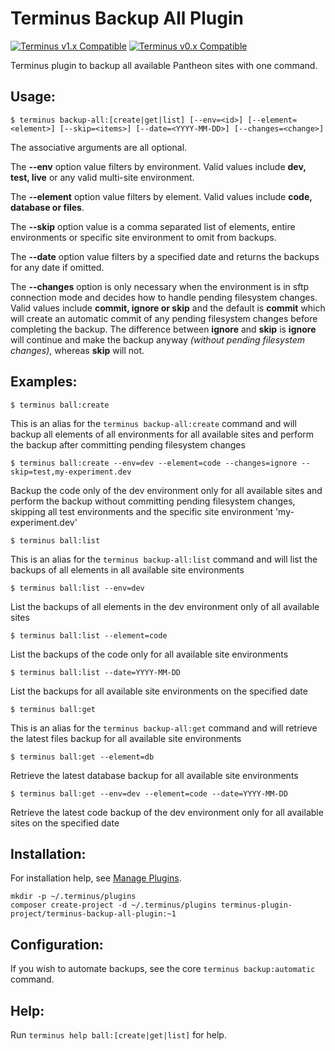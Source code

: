# Terminus Backup All Plugin

[![Terminus v1.x Compatible](https://img.shields.io/badge/terminus-v1.x-green.svg)](https://github.com/terminus-plugin-project/terminus-backup-all-plugin/tree/1.x)
[![Terminus v0.x Compatible](https://img.shields.io/badge/terminus-v0.x-green.svg)](https://github.com/terminus-plugin-project/terminus-backup-all-plugin/tree/0.x)

Terminus plugin to backup all available Pantheon sites with one command.

## Usage:
```
$ terminus backup-all:[create|get|list] [--env=<id>] [--element=<element>] [--skip=<items>] [--date=<YYYY-MM-DD>] [--changes=<change>]
```
The associative arguments are all optional.

The **--env** option value filters by environment.  Valid values include **dev, test, live** or any valid multi-site environment.

The **--element** option value filters by element.  Valid values include **code, database or files**.

The **--skip** option value is a comma separated list of elements, entire environments or specific site environment to omit from backups.

The **--date** option value filters by a specified date and returns the backups for any date if omitted.

The **--changes** option is only necessary when the environment is in sftp connection mode and decides how to handle pending filesystem changes.  Valid values include **commit, ignore or skip** and the default is **commit** which will create an automatic commit of any pending filesystem changes before completing the backup.  The difference between **ignore** and **skip** is **ignore** will continue and make the backup anyway *(without pending filesystem changes)*, whereas **skip** will not.

## Examples:
```
$ terminus ball:create
```
This is an alias for the `terminus backup-all:create` command and will backup all elements of all environments for all available sites and perform the backup after committing pending filesystem changes
```
$ terminus ball:create --env=dev --element=code --changes=ignore --skip=test,my-experiment.dev
```
Backup the code only of the dev environment only for all available sites and perform the backup without committing pending filesystem changes, skipping all test environments and the specific site environment 'my-experiment.dev'
```
$ terminus ball:list
```
This is an alias for the `terminus backup-all:list` command and will list the backups of all elements in all available site environments
```
$ terminus ball:list --env=dev
```
List the backups of all elements in the dev environment only of all available sites
```
$ terminus ball:list --element=code
```
List the backups of the code only for all available site environments
```
$ terminus ball:list --date=YYYY-MM-DD
```
List the backups for all available site environments on the specified date
```
$ terminus ball:get
```
This is an alias for the `terminus backup-all:get` command and will retrieve the latest files backup for all available site environments
```
$ terminus ball:get --element=db
```
Retrieve the latest database backup for all available site environments
```
$ terminus ball:get --env=dev --element=code --date=YYYY-MM-DD
```
Retrieve the latest code backup of the dev environment only for all available sites on the specified date

## Installation:
For installation help, see [Manage Plugins](https://pantheon.io/docs/terminus/plugins/).

```
mkdir -p ~/.terminus/plugins
composer create-project -d ~/.terminus/plugins terminus-plugin-project/terminus-backup-all-plugin:~1
```

## Configuration:

If you wish to automate backups, see the core `terminus backup:automatic` command.

## Help:
Run `terminus help ball:[create|get|list]` for help.
